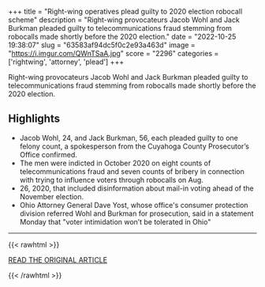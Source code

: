 +++
title = "Right-wing operatives plead guilty to 2020 election robocall scheme"
description = "Right-wing provocateurs Jacob Wohl and Jack Burkman pleaded guilty to telecommunications fraud stemming from robocalls made shortly before the 2020 election."
date = "2022-10-25 19:38:07"
slug = "63583af94dc5f0c2e93a463d"
image = "https://i.imgur.com/QWnTSaA.jpg"
score = "2296"
categories = ['rightwing', 'attorney', 'plead']
+++

Right-wing provocateurs Jacob Wohl and Jack Burkman pleaded guilty to telecommunications fraud stemming from robocalls made shortly before the 2020 election.

## Highlights

- Jacob Wohl, 24, and Jack Burkman, 56, each pleaded guilty to one felony count, a spokesperson from the Cuyahoga County Prosecutor’s Office confirmed.
- The men were indicted in October 2020 on eight counts of telecommunications fraud and seven counts of bribery in connection with trying to influence voters through robocalls on Aug.
- 26, 2020, that included disinformation about mail-in voting ahead of the November election.
- Ohio Attorney General Dave Yost, whose office's consumer protection division referred Wohl and Burkman for prosecution, said in a statement Monday that "voter intimidation won’t be tolerated in Ohio"

---

{{< rawhtml >}}
  <p class="article-category">
    <a target="_blank" href="https://www.nbcnews.com/politics/politics-news/right-wing-operatives-plead-guilty-2020-election-robocall-scheme-rcna53811?cid=sm_npd_nn_tw_ma">READ THE ORIGINAL ARTICLE</a>
  </p>
{{< /rawhtml >}}

